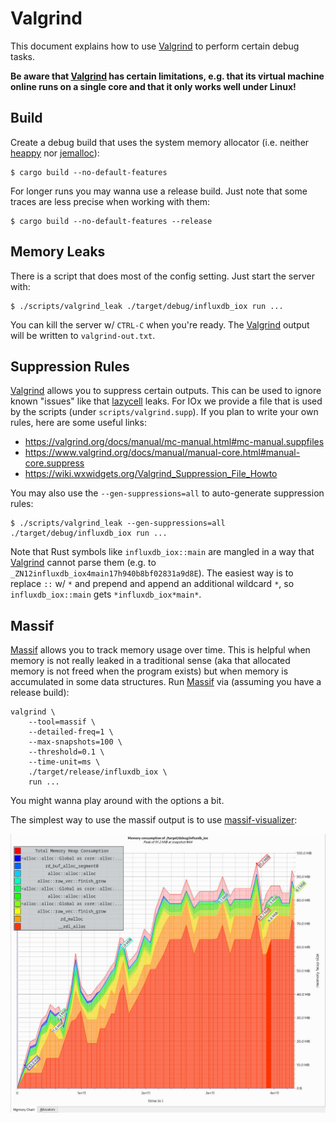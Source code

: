 # Valgrind
This document explains how to use [Valgrind] to perform certain debug tasks.

**Be aware that [Valgrind] has certain limitations, e.g. that its virtual machine online runs on a single core and that
it only works well under Linux!**

## Build
Create a debug build that uses the system memory allocator (i.e. neither [heappy] nor [jemalloc]):

```console
$ cargo build --no-default-features
```

For longer runs you may wanna use a release build. Just note that some traces are less precise when working with them:

```console
$ cargo build --no-default-features --release
```

## Memory Leaks
There is a script that does most of the config setting. Just start the server with:

```console
$ ./scripts/valgrind_leak ./target/debug/influxdb_iox run ...
```

You can kill the server w/ `CTRL-C` when you're ready. The [Valgrind] output will be written to `valgrind-out.txt`.

## Suppression Rules
[Valgrind] allows you to suppress certain outputs. This can be used to ignore known "issues" like that [lazycell] leaks.
For IOx we provide a file that is used by the scripts (under `scripts/valgrind.supp`). If you plan to write your own
rules, here are some useful links:

- <https://valgrind.org/docs/manual/mc-manual.html#mc-manual.suppfiles>
- <https://www.valgrind.org/docs/manual/manual-core.html#manual-core.suppress>
- <https://wiki.wxwidgets.org/Valgrind_Suppression_File_Howto>

You may also use the `--gen-suppressions=all` to auto-generate suppression rules:

```console
$ ./scripts/valgrind_leak --gen-suppressions=all ./target/debug/influxdb_iox run ...
```

Note that Rust symbols like `influxdb_iox::main` are mangled in a way that [Valgrind] cannot parse them (e.g. to
`_ZN12influxdb_iox4main17h940b8bf02831a9d8E`). The easiest way is to replace `::` w/ `*` and prepend and append an
additional wildcard `*`, so `influxdb_iox::main` gets `*influxdb_iox*main*`.

## Massif
[Massif] allows you to track memory usage over time. This is helpful when memory is not really leaked in a traditional
sense (aka that allocated memory is not freed when the program exists) but when memory is accumulated in some data
structures. Run [Massif] via (assuming you have a release build):

```console
valgrind \
    --tool=massif \
    --detailed-freq=1 \
    --max-snapshots=100 \
    --threshold=0.1 \
    --time-unit=ms \
    ./target/release/influxdb_iox \
    run ...
```

You might wanna play around with the options a bit.

The simplest way to use the massif output is to use [massif-visualizer]:

![massif-visualizer screenshot](./images/screenshot_massif_visualizer.jpeg)

[heappy]: https://github.com/mkmik/heappy
[jemalloc]: https://github.com/jemalloc/jemalloc
[lazycell]: https://crates.io/crates/lazycell
[Massif]: https://valgrind.org/docs/manual/ms-manual.html
[massif-visualizer]: https://github.com/KDE/massif-visualizer
[Valgrind]: https://valgrind.org/
